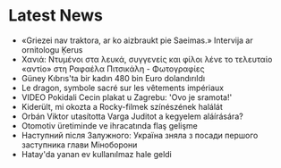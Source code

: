 # Latest News
-  «Griezei nav traktora, ar ko aizbraukt pie Saeimas.» Intervija ar ornitologu Ķerus
-  Χανιά: Ντυμένοι στα λευκά, συγγενείς και φίλοι λένε το τελευταίο «αντίο» στη Ραφαέλα Πιτσικάλη - Φωτογραφίες
-  Güney Kıbrıs'ta bir kadın 480 bin Euro dolandırıldı
-  Le dragon, symbole sacré sur les vêtements impériaux
-  VIDEO Pokidali Cecin plakat u Zagrebu: 'Ovo je sramota!'
-  Kiderült, mi okozta a Rocky-filmek színészének halálát
-  Orbán Viktor utasította Varga Juditot a kegyelem aláírására?
-  Otomotiv üretiminde ve ihracatında flaş gelişme
-  Наступний після Залужного: Україна зняла з посади першого заступника глави Міноборони
-  Hatay'da yanan ev kullanılmaz hale geldi
